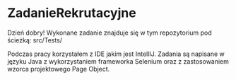 # ZadanieRekrutacyjne
Dzień dobry!
Wykonane zadanie znajduje się w tym repozytorium pod ścieżką: src/Tests/

Podczas pracy korzystałem z IDE jakim jest IntellIJ. Zadania są napisane w języku Java z wykorzystaniem frameworka Selenium oraz z zastosowaniem wzorca projektowego Page Object.
